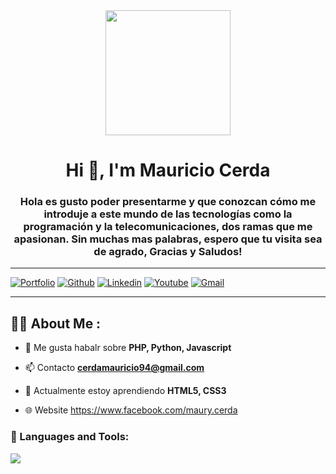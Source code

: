 <div id="header" align="center">
    <img src="https://media.giphy.com/media/QZkpIdieotn3i/giphy.gif" width="200" />
    <h1 align="center">Hi 👋, I'm Mauricio Cerda</h1>
    <h3 align="center">Hola es gusto poder presentarme y que conozcan cómo me introduje a este mundo de las tecnologías como la programación y la telecomunicaciones, dos ramas que me apasionan. Sin muchas mas palabras, espero que tu visita sea de agrado, Gracias y Saludos!
    </h3>
</div>

---
[![Portfolio](https://img.shields.io/badge/-Portfolio-red?style=flat&logo=appveyor&logoColor=white)](https:)
[![Github](https://img.shields.io/badge/-Github-000?style=flat&logo=Github&logoColor=white)](https://github.com/MauryCerda)
[![Linkedin](https://img.shields.io/badge/-LinkedIn-blue?style=flat&logo=Linkedin&logoColor=white)](https:)
[![Youtube](https://img.shields.io/badge/-Youtube-red?style=flat&logo=Youtube&logoColor=white)](https://www.youtube.com/channel/UCs5BQZojpNwRLC6JzyH1yxQ)
[![Gmail](https://img.shields.io/badge/-Gmail-yellow?style=flat&logo=appveyor&logoColor=white)](https:cerdamauricio94@gmail.com)

---

## 👨‍💻 About Me :

- 💬 Me gusta habalr sobre **PHP, Python, Javascript**

- 📫 Contacto **cerdamauricio94@gmail.com**

- 🌱 Actualmente estoy aprendiendo **HTML5, CSS3**

- 🌐 Website https://www.facebook.com/maury.cerda

<div align="left">
	<h3>🔨 Languages and Tools:</h3>
   	<p align="left">
  	<a href="https://skillicons.dev">
   	<img src="https://skillicons.dev/icons?i=c,cs,cpp,java,php,py,css,html,js,nodejs,mysql,sqlite,git,github,docker,eclipse,vscode,bash,linux,ai"/>		 
       	</a>
	</p>
</div>
